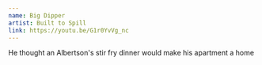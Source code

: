 ```yaml
---
name: Big Dipper
artist: Built to Spill
link: https://youtu.be/G1r0YvVg_nc
---
```


He thought an Albertson's stir fry dinner would make his apartment a home
